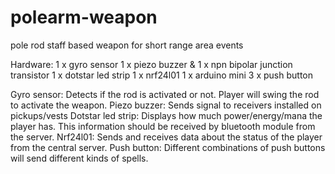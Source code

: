 # polearm-weapon
pole rod staff based weapon for short range area events

Hardware: 
1 x gyro sensor 
1 x piezo buzzer & 1 x npn bipolar junction transistor 
1 x dotstar led strip
1 x nrf24l01
1 x arduino mini
3 x push button

Gyro sensor: Detects if the rod is activated or not. Player will swing the rod to activate the weapon.
Piezo buzzer: Sends signal to receivers installed on pickups/vests 
Dotstar led strip: Displays how much power/energy/mana the player has. This information should be received by bluetooth module from the server.
Nrf24l01: Sends and receives data about the status of the player from the central server.
Push button: Different combinations of push buttons will send different kinds of spells.


